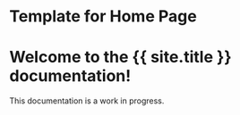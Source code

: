 # Template for Home Page

# Welcome to the **{{ site.title }}** documentation!

This documentation is a work in progress.

